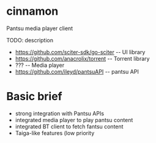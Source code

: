 # cinnamon
Pantsu media player client

TODO: description

* https://github.com/sciter-sdk/go-sciter -- UI library
* https://github.com/anacrolix/torrent -- Torrent library
* ??? -- Media player
* https://github.com/ileyd/pantsuAPI -- pantsu API

# Basic brief
  * strong integration with Pantsu APIs
  * integrated media player to play pantsu content
  * integrated BT client to fetch fantsu content
  * Taiga-like features (low priority
